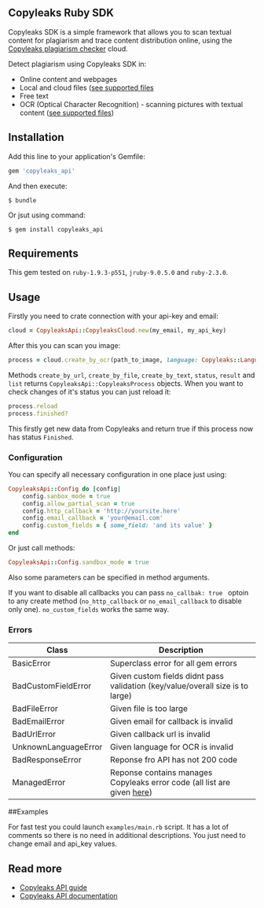 ## Copyleaks Ruby SDK

Copyleaks SDK is a simple framework that allows you to scan textual content for plagiarism and trace content distribution online, using the [Copyleaks plagiarism checker](https://copyleaks.com/) cloud.

Detect plagiarism using Copyleaks SDK in:
- Online content and webpages
- Local and cloud files ([see supported files](https://api.copyleaks.com/Documentation/TechnicalSpecifications/#non-textual-formats")
- Free text
- OCR (Optical Character Recognition) - scanning pictures with textual content ([see supported files](https://api.copyleaks.com/Documentation/TechnicalSpecifications/#ocr-formats))

## Installation

Add this line to your application's Gemfile:

```ruby
gem 'copyleaks_api'
```

And then execute:
```
$ bundle
```

Or jsut using command:
```
$ gem install copyleaks_api
```

## Requirements

This gem tested on `ruby-1.9.3-p551`, `jruby-9.0.5.0` and `ruby-2.3.0`.

## Usage

Firstly you need to crate connection with your api-key and email:
```ruby
cloud = CopyleaksApi::CopyleaksCloud.new(my_email, my_api_key)
```

After this you can scan you image:
```ruby
process = cloud.create_by_ocr(path_to_image, language: Copyleaks::Language.english)
```

Methods `create_by_url`, `create_by_file`, `create_by_text`, `status`, `result` and `list` returns `CopyleaksApi::CopyleaksProcess` objects. When you want to check changes of it's status you can just reload it:
```ruby
process.reload
process.finished?
```

This firstly get new data from Copyleaks and return true if this process now has status `Finished`.
### Configuration

You can specify all necessary configuration in one place just using:
```ruby
CopyleaksApi::Config do |config|
    config.sanbox_mode = true
    config.allow_partial_scan = true
    config.http_callback = 'http://yoursite.here'
    config.email_callback = 'your@email.com'
    config.custom_fields = { some_field: 'and its value' }
end
```

Or just call methods:
```ruby
CopyleaksApi::Config.sandbox_mode = true
```

Also some parameters can be specified in method arguments. 

If you want to disable all callbacks you can pass `no_callbak: true ` optoin to any create method (`no_http_callback` or `no_email_callback` to disable only one). `no_custom_fields` works the same way.

### Errors

| Class | Description |
|-------|------------|
BasicError | Superclass error for all gem errors
BadCustomFieldError | Given custom fields didnt pass validation (key/value/overall size is to large)
BadFileError | Given file is too large
BadEmailError | Given email for callback is invalid
BadUrlError | Given callback url is invalid
UnknownLanguageError | Given language for OCR is invalid
BadResponseError | Reponse fro API has not 200 code
ManagedError | Reponse contains manages Copyleaks error code (all list are given [here](https://api.copyleaks.com/Documentation/ErrorList))

##Examples

For fast test you could launch `examples/main.rb` script. It has a lot of comments so there is no need in additional descriptions. You just need to change email and api_key values.

## Read more

- [Copyleaks API guide](https://api.copyleaks.com/Guides/HowToUse)
- [Copyleaks API documentation](https://api.copyleaks.com/Documentation)
